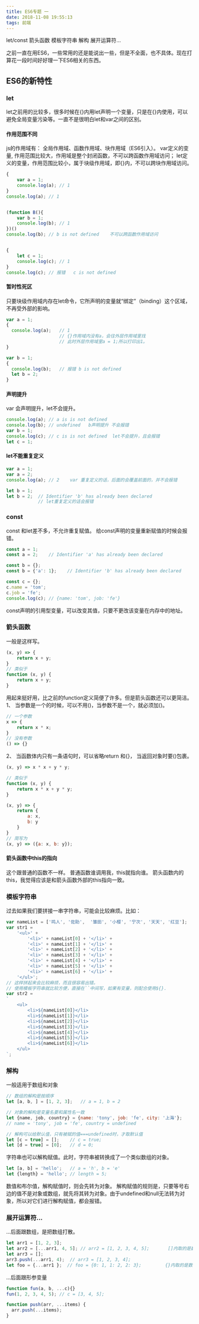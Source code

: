 ```yaml
---
title: ES6专题 一 
date: 2018-11-08 19:55:13
tags: 前端
---
```

let/const 箭头函数 模板字符串 解构 展开运算符...

之前一直在用ES6，一些常用的还是能说出一些，但是不全面，也不具体。现在打算花一段时间好好理一下ES6相关的东西。

## ES6的新特性

### let
let之前用的比较多，很多时候在{}内用let声明一个变量，只是在{}内使用，可以避免全局变量污染等。一直不是很明白let和var之间的区别。

#### 作用范围不同
js的作用域有： 全局作用域、函数作用域、块作用域（ES6引入）。
var定义的变量, 作用范围比较大，作用域是整个封闭函数，不可以跨函数作用域访问；
let定义的变量，作用范围比较小，属于块级作用域，即{}内，不可以跨块作用域访问。
```javascript
{
    var a = 1;
    console.log(a); // 1
}
console.log(a); // 1


(function B(){
    var b = 1;
    console.log(b); // 1
})()
console.log(b); // b is not defined    不可以跨函数作用域访问


{
    let c = 1;
    console.log(c); // 1
}
console.log(c); // 报错   c is not defined
```

#### 暂时性死区
只要块级作用域内存在let命令，它所声明的变量就“绑定”（binding）这个区域，不再受外部的影响。

```javascript
var a = 1;
{
  console.log(a);   // 1    
                    // {}作用域内没有a，会往外层作用域里找
                    // 此时外层作用域里a = 1;所以打印出1。
}

var b = 1;
{
  console.log(b);   // 报错 b is not defined
  let b = 2;
}
```

#### 声明提升
var 会声明提升，let不会提升。
```javascript
console.log(a); // a is is not defined
console.log(b); // undefined   b声明提升 不会报错
var b = 1;
console.log(c); // c is is not defined  let不会提升，且会报错
let c = 1;
```

#### let不能重复定义
```javascript
var a = 1;
var a = 2;
console.log(a); // 2    var 重复定义的话，后面的会覆盖前面的，并不会报错

let b = 1;
let b = 2;  // Identifier 'b' has already been declared 
            // let重复定义的话会报错
```

### const
const 和let差不多，不允许重复赋值。
给const声明的变量重新赋值的时候会报错。
```javascript
const a = 1;
const a = 2;    // Identifier 'a' has already been declared

const b = {};
const b = {'a': 1};    // Identifier 'b' has already been declared

const c = {};
c.name = 'tom';
c.job = 'fe';
console.log(c); // {name: 'tom', job: 'fe'}
```
const声明的引用型变量，可以改变其值，只要不更改该变量在内存中的地址。

### 箭头函数
一般是这样写。
```javascript
(x, y) => {
    return x + y;
}
// 类似于
function (x, y) {
    return x + y;
}
```
用起来挺好用，比之前的function定义简便了许多。但是箭头函数还可以更简洁。
1、 当参数是一个的时候，可以不用()，当参数不是一个，就必须加()。
```javascript
// 一个参数
x => {
    return x * x;
}
// 没有参数
() => {}
```
2、 当函数体内只有一条语句时，可以省略return 和{}， 当返回对象时要()包裹。
```javascript
(x, y) => x * x + y * y;

// 类似于
function (x, y) {
    return x * x + y * y;
}

(x, y) => {
    return {
        a: x,
        b: y
    }
}
// 简写为
(x, y) => ({a: x, b: y});
```
#### 箭头函数中this的指向
这个跟普通的函数不一样。
普通函数谁调用我，this就指向谁。
箭头函数内的this，我觉得应该是和箭头函数外部的this指向一致。

### 模板字符串
过去如果我们要拼接一串字符串，可能会比较麻烦。比如：
```javascript
var nameList = ['鸣人', '佐助',  '雏田', '小樱', '宁次', '天天', '红豆'];
var str1 = 
    '<ul>' +
        '<li>' + nameList[0] + '</li>' +
        '<li>' + nameList[1] + '</li>' +
        '<li>' + nameList[2] + '</li>' +
        '<li>' + nameList[3] + '</li>' +
        '<li>' + nameList[4] + '</li>' +
        '<li>' + nameList[5] + '</li>' +
        '<li>' + nameList[6] + '</li>' +
    '</ul>';
// 这样拼起来会比较麻烦，而且很容易出错。
// 使用模板字符串就比较方便，直接在``中间写，如果有变量，则配合使用${}.
var str2 = 
`
    <ul>
        <li>${nameList[0]}</li>
        <li>${nameList[1]}</li>
        <li>${nameList[2]}</li>
        <li>${nameList[3]}</li>
        <li>${nameList[4]}</li>
        <li>${nameList[5]}</li>
        <li>${nameList[6]}</li>
    </ul>
`;
```

### 解构
一般适用于数组和对象
```javascript
// 数组的解构是按顺序
let [a, b, ] = [1, 2, 3];   // a = 1, b = 2

// 对象的解构是变量名要和属性名一致
let {name, job, country} = {name: 'tony', job: 'fe', city: '上海'};
// name = 'tony', job = 'fe', country = undefined

// 解构可以给默认值，只有被赋的值===undefined时，才取默认值
let [c = true] = [];    // c = true;
let [d = true] = [0];   // d = 0;
```
字符串也可以解构赋值。此时，字符串被转换成了一个类似数组的对象。
```javascript
let [a, b] = 'hello';   // a = 'h', b = 'e'
let {length} = 'hello'; // length = 5;
```
数值和布尔值，解构赋值时，则会先转为对象。
解构赋值的规则是，只要等号右边的值不是对象或数组，就先将其转为对象。由于undefined和null无法转为对象，所以对它们进行解构赋值，都会报错。

### 展开运算符...
...后面跟数组，是把数组打散。
```javascript
let arr1 = [1, 2, 3];
let arr2 = [...arr1, 4, 5]; // arr2 = [1, 2, 3, 4, 5];       []内取的是数组的值
let arr3 = [];
arr3.push(...arr1, 4);  // arr3 = [1, 2, 3, 4];
let foo = {...arr1 };  // foo = {0: 1, 1: 2, 2: 3};         {}内取的是数组的键值对
```
...后面跟形参变量
```javascript
function fun(a, b, ...c){}
fun(1, 2, 3, 4, 5); // c = [3, 4, 5];

function push(arr, ...items) {
  arr.push(...items);
}
```

